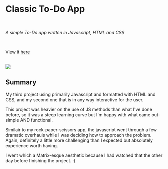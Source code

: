 # Classic To-Do App

<br>

_A simple To-Do app written in Javascript, HTML and CSS_

<br>

View it [here](https://MasonFraley.github.io/todo)

<br>

<image src= "pics/Image%2011-8-22%20at%201.17%20PM.jpg">

## Summary

My third project using primarily Javascript and formatted with HTML and CSS, and my second one that is in any way interactive for the user.

This project was heavier on the use of JS methods than what I've done before, so it was a steep learning curve but I'm happy with what came out- simple AND functional.

Similair to my rock-paper-scissors app, the javascript went through a few dramatic overhauls while I was deciding how to approach the problem. Again, definitely a little more challenging than I expected but absolutely experience worth having.

I went which a Matrix-esque aesthetic because I had watched that the other day before finishing the project. :)
